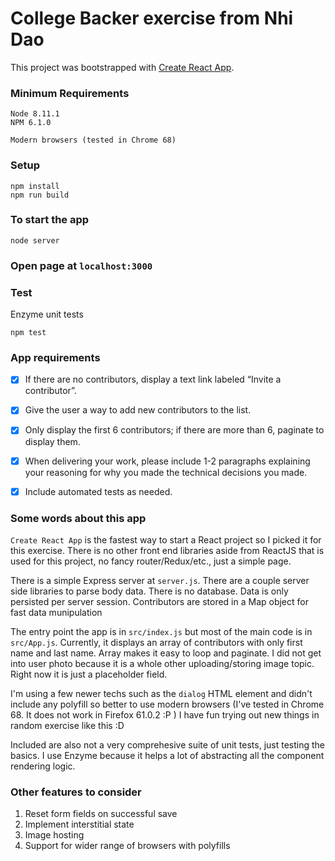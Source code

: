 # College Backer exercise from Nhi Dao

This project was bootstrapped with [Create React App](https://github.com/facebookincubator/create-react-app).

### Minimum Requirements
```
Node 8.11.1
NPM 6.1.0

Modern browsers (tested in Chrome 68)
```

### Setup
```
npm install
npm run build
```

### To start the app
```
node server
```

### Open page at `localhost:3000`

### Test
Enzyme unit tests

```
npm test
```

### App requirements
- [x] If there are no contributors, display a text link labeled “Invite a contributor”.

- [x] Give the user a way to add new contributors to the list.

- [x] Only display the first 6 contributors; if there are more than 6, paginate to display them.

- [x] When delivering your work, please include 1-2 paragraphs explaining your reasoning for
why you made the technical decisions you made.

- [x] Include automated tests as needed.

### Some words about this app
`Create React App` is the fastest way to start a React project so I picked it for this exercise. There is no other front end libraries aside from ReactJS that is used for this project, no fancy router/Redux/etc., just a simple page.

There is a simple Express server at `server.js`. There are a couple server side libraries to parse body data. There is no database. Data is only persisted per server session. Contributors are stored in a Map object for fast data munipulation

The entry point the app is in `src/index.js` but most of the main code is in `src/App.js`. Currently, it displays an array of contributors with only first name and last name. Array makes it easy to loop and paginate. I did not get into user photo because it is a whole other uploading/storing image topic. Right now it is just a placeholder field.

I'm using a few newer techs such as the `dialog` HTML element and didn't include any polyfill so better to use modern browsers (I've tested in Chrome 68. It does not work in Firefox 61.0.2 :P ) I have fun trying out new things in random exercise like this :D

Included are also not a very comprehesive suite of unit tests, just testing the basics. I use Enzyme because it helps a lot of abstracting all the component rendering logic.

### Other features to consider
1. Reset form fields on successful save
2. Implement interstitial state
3. Image hosting
4. Support for wider range of browsers with polyfills
